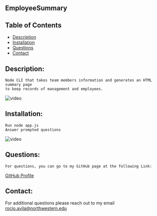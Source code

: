 ## EmployeeSummary


 ## Table of Contents
- [Description](#description)
- [Installation](#installation)
- [Questions](#contact)
- [Contact](#contact)

 ## Description:
    Node CLI that takes team members information and generates an HTML summary page 
    to keep records of management and employees.
   ![video](EmployeeSummaryMobile.gif)
    
  
 

 ## Installation:
    Run node app.js
    Answer prompted questions
   ![video](EmployeeSummaryTerminal.gif)
 ## Questions:
    For questions, you can go to my GitHub page at the following Link:

   [GitHub Profile](https://github.com/DewdropStudio)

 ## Contact:
   For additional questions please reach out to my email rocio.avila@northwestern.edu
